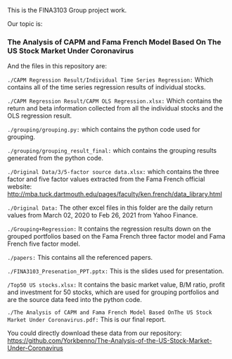 This is the FINA3103 Group project work.

Our topic is:

### **The Analysis of CAPM and Fama French Model Based On The US Stock Market Under Coronavirus**

And the files in this repository are:

`./CAPM Regression Result/Individual Time Series Regression:` Which contains all of the time series regression results of individual stocks.

`./CAPM Regression Result/CAPM OLS Regression.xlsx:` Which contains the return and beta information collected from all the individual stocks and the OLS regression result.

`./grouping/grouping.py:` which contains the python code used for grouping.

`./grouping/grouping_result_final:` which contains the grouping results generated from the python code.

`./Original Data/3/5-factor source data.xlsx:` which contains the three factor and five factor values extracted from the Fama French official website: http://mba.tuck.dartmouth.edu/pages/faculty/ken.french/data_library.html

`./Original Data:` The other excel files in this folder are the daily return values from March 02, 2020 to Feb 26, 2021 from Yahoo Finance.

`./Grouping+Regression:` It contains the regression results down on the grouped portfolios based on the Fama French three factor model and Fama French five factor model.

`./papers:` This contains all the referenced papers.

`./FINA3103_Presenation_PPT.pptx:` This is the slides used for presentation.

`/Top50 US stocks.xlsx:` It contains the basic market value, B/M ratio, profit and investment for 50 stocks, which are used for grouping portfolios and are the source data feed into the python code.

`./The Analysis of CAPM and Fama French Model Based OnThe US Stock Market Under Coronavirus.pdf:` This is our final report.



You could directly download these data from our repository: https://github.com/Yorkbenno/The-Analysis-of-the-US-Stock-Market-Under-Coronavirus